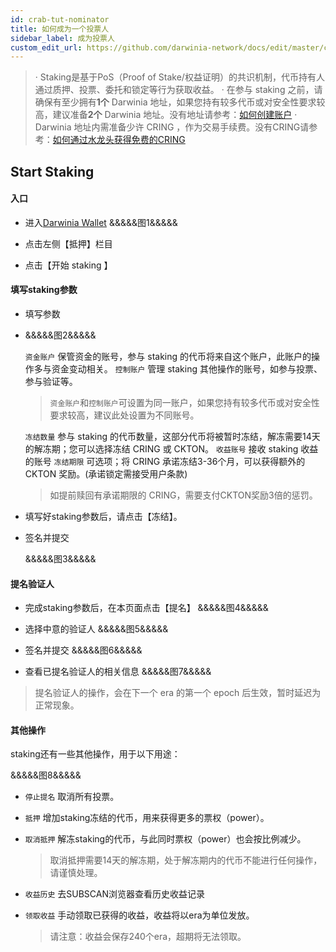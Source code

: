 ```yaml
---
id: crab-tut-nominator
title: 如何成为一个投票人
sidebar_label: 成为投票人
custom_edit_url: https://github.com/darwinia-network/docs/edit/master/content/zh-CN/crab-tut-nominator.md
---
```

> · Staking是基于PoS（Proof of Stake/权益证明）的共识机制，代币持有人通过质押、投票、委托和锁定等行为获取收益。
> · 在参与 staking 之前，请确保有至少拥有**1个** Darwinia 地址，如果您持有较多代币或对安全性要求较高，建议准备**2个** Darwinia 地址。没有地址请参考：[如何创建账户](https://docs.darwinia.network/docs/zh-CN/crab-tut-create-account)
> · Darwinia 地址内需准备少许 CRING ，作为交易手续费。没有CRING请参考：[如何通过水龙头获得免费的CRING](https://docs.darwinia.network/docs/zh-CN/crab-tut-claim-cring)

## Start Staking

#### 入口

- 进入[Darwinia Wallet](http://apps.darwinia.network/)
  &&&&&图1&&&&&

- 点击左侧【抵押】栏目

- 点击【开始 staking 】

#### 填写staking参数

- 填写参数

- &&&&&图2&&&&&

  `资金账户` 保管资金的账号，参与 staking 的代币将来自这个账户，此账户的操作多与资金变动相关。
  `控制账户` 管理 staking 其他操作的账号，如参与投票、参与验证等。

  > `资金账户`和`控制账户`可设置为同一账户，如果您持有较多代币或对安全性要求较高，建议此处设置为不同账号。

  `冻结数量` 参与 staking 的代币数量，这部分代币将被暂时冻结，解冻需要14天的解冻期；您可以选择冻结 CRING 或 CKTON。
  `收益账号` 接收 staking 收益的账号
  `冻结期限` 可选项；将 CRING 承诺冻结3-36个月，可以获得额外的 CKTON 奖励。(承诺锁定需接受用户条款)

  > 如提前赎回有承诺期限的 CRING，需要支付CKTON奖励3倍的惩罚。

- 填写好staking参数后，请点击【冻结】。

- 签名并提交

  &&&&&图3&&&&&

#### 提名验证人

- 完成staking参数后，在本页面点击【提名】
  &&&&&图4&&&&&

- 选择中意的验证人
  &&&&&图5&&&&&

- 签名并提交
  &&&&&图6&&&&&

- 查看已提名验证人的相关信息
  &&&&&图7&&&&&

> 提名验证人的操作，会在下一个 era 的第一个 epoch 后生效，暂时延迟为正常现象。

#### 其他操作

staking还有一些其他操作，用于以下用途：

&&&&&图8&&&&&

- `停止提名` 取消所有投票。

- `抵押`  增加staking冻结的代币，用来获得更多的票权（power）。

- `取消抵押` 解冻staking的代币，与此同时票权（power）也会按比例减少。

  > 取消抵押需要14天的解冻期，处于解冻期内的代币不能进行任何操作，请谨慎处理。

- `收益历史` 去SUBSCAN浏览器查看历史收益记录

- `领取收益` 手动领取已获得的收益，收益将以era为单位发放。

  > 请注意：收益会保存240个era，超期将无法领取。

